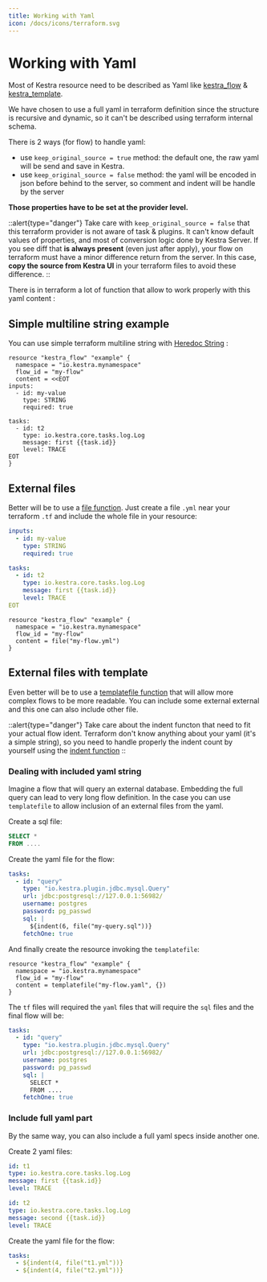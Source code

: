 ```yaml
---
title: Working with Yaml
icon: /docs/icons/terraform.svg
---
```



# Working with Yaml

Most of Kestra resource need to be described as Yaml like [kestra_flow](../resources/flow.md) & [kestra_template](../resources/template.md).

We have chosen to use a full yaml in terraform definition since the structure is recursive and dynamic, so it can't be described using terraform internal schema.

There is 2 ways (for flow) to handle yaml:

* use `keep_original_source = true` method: the default one, the raw yaml will be send and save in Kestra.
* use `keep_original_source = false` method: the yaml will be encoded in json before behind to the server, so comment and indent will be handle by the server

**Those properties have to be set at the provider level.**

::alert{type="danger"}
Take care with `keep_original_source = false` that this terraform provider is not aware of task & plugins. It can't know default values of properties, and most of conversion logic done by Kestra Server. If you see diff that **is always present** (even just after apply), your flow on terraform must have a minor difference return from the server. In this case, **copy the source from Kestra UI** in your terraform files to avoid these difference.
::

There is in terraform a lot of function that allow to work properly with this yaml content :

## Simple multiline string example

You can use simple terraform multiline string with [Heredoc String](https://www.terraform.io/docs/language/expressions/strings.html#heredoc-strings) :

```hcl
resource "kestra_flow" "example" {
  namespace = "io.kestra.mynamespace"
  flow_id = "my-flow"
  content = <<EOT
inputs:
  - id: my-value
    type: STRING
    required: true

tasks:
  - id: t2
    type: io.kestra.core.tasks.log.Log
    message: first {{task.id}}
    level: TRACE
EOT
}
```

## External files

Better will be to use a [file function](https://www.terraform.io/docs/language/functions/file.html). Just create a file `.yml` near your terraform `.tf` and include the whole file in your resource:

```yaml
inputs:
  - id: my-value
    type: STRING
    required: true

tasks:
  - id: t2
    type: io.kestra.core.tasks.log.Log
    message: first {{task.id}}
    level: TRACE
EOT
```

```hcl
resource "kestra_flow" "example" {
  namespace = "io.kestra.mynamespace"
  flow_id = "my-flow"
  content = file("my-flow.yml")
}
```

## External files with template

Even better will be to use a [templatefile function](https://www.terraform.io/docs/language/functions/templatefile.html) that will allow more complex flows to be more readable. You can include some external external and this one can also include other file.

::alert{type="danger"}
Take care about the indent functon that need to fit your actual flow ident. Terraform don't know anything about your yaml (it's a simple string), so you need to handle properly the indent count by yourself using the [indent function](https://www.terraform.io/docs/language/functions/indent.html)
::

### Dealing with included yaml string

Imagine a flow that will query an external database. Embedding the full query can lead to very long flow definition. In the case you can use `templatefile` to allow inclusion of an external files from the yaml.

Create a sql file:

```sql
SELECT *
FROM ....
```

Create the yaml file for the flow:

```yaml
tasks:
  - id: "query"
    type: "io.kestra.plugin.jdbc.mysql.Query"
    url: jdbc:postgresql://127.0.0.1:56982/
    username: postgres
    password: pg_passwd
    sql: |
      ${indent(6, file("my-query.sql"))}
    fetchOne: true
```

And finally create the resource invoking the `templatefile`:

```hcl
resource "kestra_flow" "example" {
  namespace = "io.kestra.mynamespace"
  flow_id = "my-flow"
  content = templatefile("my-flow.yaml", {})
}
```

The `tf` files will required the `yaml` files that will require the `sql` files and the final flow will be:

```yaml
tasks:
  - id: "query"
    type: "io.kestra.plugin.jdbc.mysql.Query"
    url: jdbc:postgresql://127.0.0.1:56982/
    username: postgres
    password: pg_passwd
    sql: |
      SELECT *
      FROM ....
    fetchOne: true
```

### Include full yaml part

By the same way, you can also include a full yaml specs inside another one.

Create 2 yaml files:

```yaml
id: t1
type: io.kestra.core.tasks.log.Log
message: first {{task.id}}
level: TRACE
```

```yaml
id: t2
type: io.kestra.core.tasks.log.Log
message: second {{task.id}}
level: TRACE
```

Create the yaml file for the flow:

```yaml
tasks:
  - ${indent(4, file("t1.yml"))}
  - ${indent(4, file("t2.yml"))}
```

